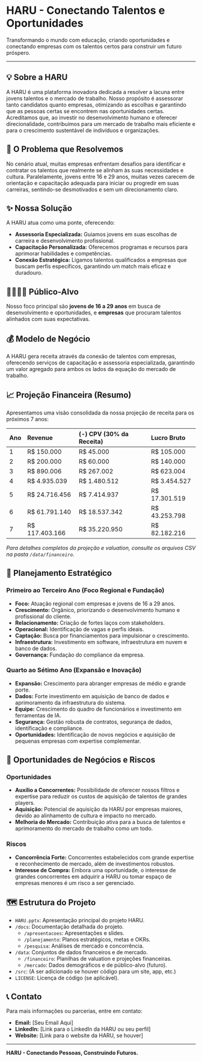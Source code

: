 # HARU - Conectando Talentos e Oportunidades

Transformando o mundo com educação, criando oportunidades e conectando empresas com os talentos certos para construir um futuro próspero.

---

## 💡 Sobre a HARU

A HARU é uma plataforma inovadora dedicada a resolver a lacuna entre jovens talentos e o mercado de trabalho. Nosso propósito é assessorar tanto candidatos quanto empresas, otimizando as escolhas e garantindo que as pessoas certas se encontrem nas oportunidades certas. Acreditamos que, ao investir no desenvolvimento humano e oferecer direcionalidade, contribuímos para um mercado de trabalho mais eficiente e para o crescimento sustentável de indivíduos e organizações.

## 🎯 O Problema que Resolvemos

No cenário atual, muitas empresas enfrentam desafios para identificar e contratar os talentos que realmente se alinham às suas necessidades e cultura. Paralelamente, jovens entre 16 e 29 anos, muitas vezes carecem de orientação e capacitação adequada para iniciar ou progredir em suas carreiras, sentindo-se desmotivados e sem um direcionamento claro.

## ✨ Nossa Solução

A HARU atua como uma ponte, oferecendo:

* **Assessoria Especializada:** Guiamos jovens em suas escolhas de carreira e desenvolvimento profissional.
* **Capacitação Personalizada:** Oferecemos programas e recursos para aprimorar habilidades e competências.
* **Conexão Estratégica:** Ligamos talentos qualificados a empresas que buscam perfis específicos, garantindo um match mais eficaz e duradouro.

## 👨‍👩‍👧‍👦 Público-Alvo

Nosso foco principal são **jovens de 16 a 29 anos** em busca de desenvolvimento e oportunidades, e **empresas** que procuram talentos alinhados com suas expectativas.

## 💰 Modelo de Negócio

A HARU gera receita através da conexão de talentos com empresas, oferecendo serviços de capacitação e assessoria especializada, garantindo um valor agregado para ambos os lados da equação do mercado de trabalho.

## 📈 Projeção Financeira (Resumo)

Apresentamos uma visão consolidada da nossa projeção de receita para os próximos 7 anos:

| Ano | Revenue       | (-) CPV (30% da Receita) | Lucro Bruto     |
| :-- | :------------ | :----------------------- | :-------------- |
| 1   | R$ 150.000    | R$ 45.000                | R$ 105.000      |
| 2   | R$ 200.000    | R$ 60.000                | R$ 140.000      |
| 3   | R$ 890.006    | R$ 267.002               | R$ 623.004      |
| 4   | R$ 4.935.039  | R$ 1.480.512             | R$ 3.454.527    |
| 5   | R$ 24.716.456 | R$ 7.414.937             | R$ 17.301.519   |
| 6   | R$ 61.791.140 | R$ 18.537.342            | R$ 43.253.798   |
| 7   | R$ 117.403.166| R$ 35.220.950            | R$ 82.182.216   |

*Para detalhes completos da projeção e valuation, consulte os arquivos CSV na pasta `/data/financeiro`.*

## 🚀 Planejamento Estratégico

### Primeiro ao Terceiro Ano (Foco Regional e Fundação)

* **Foco:** Atuação regional com empresas e jovens de 16 a 29 anos.
* **Crescimento:** Orgânico, priorizando o desenvolvimento humano e profissional do cliente.
* **Relacionamento:** Criação de fortes laços com stakeholders.
* **Operacional:** Identificação de vagas e perfis ideais.
* **Captação:** Busca por financiamentos para impulsionar o crescimento.
* **Infraestrutura:** Investimento em software, infraestrutura em nuvem e banco de dados.
* **Governança:** Fundação do compliance da empresa.

### Quarto ao Sétimo Ano (Expansão e Inovação)

* **Expansão:** Crescimento para abranger empresas de médio e grande porte.
* **Dados:** Forte investimento em aquisição de banco de dados e aprimoramento da infraestrutura do sistema.
* **Equipe:** Crescimento do quadro de funcionários e investimento em ferramentas de IA.
* **Segurança:** Gestão robusta de contratos, segurança de dados, identificação e compliance.
* **Oportunidades:** Identificação de novos negócios e aquisição de pequenas empresas com expertise complementar.

## 🤝 Oportunidades de Negócios e Riscos

### Oportunidades

* **Auxílio a Concorrentes:** Possibilidade de oferecer nossos filtros e expertise para reduzir os custos de aquisição de talentos de grandes players.
* **Aquisição:** Potencial de aquisição da HARU por empresas maiores, devido ao alinhamento de cultura e impacto no mercado.
* **Melhoria do Mercado:** Contribuição ativa para a busca de talentos e aprimoramento do mercado de trabalho como um todo.

### Riscos

* **Concorrência Forte:** Concorrentes estabelecidos com grande expertise e reconhecimento de mercado, além de investimentos robustos.
* **Interesse de Compra:** Embora uma oportunidade, o interesse de grandes concorrentes em adquirir a HARU ou tomar espaço de empresas menores é um risco a ser gerenciado.

## 🗺️ Estrutura do Projeto

* `HARU.pptx`: Apresentação principal do projeto HARU.
* `/docs`: Documentação detalhada do projeto.
    * `/apresentacoes`: Apresentações e slides.
    * `/planejamento`: Planos estratégicos, metas e OKRs.
    * `/pesquisa`: Análises de mercado e concorrência.
* `/data`: Conjuntos de dados financeiros e de mercado.
    * `/financeiro`: Planilhas de valuation e projeções financeiras.
    * `/mercado`: Dados demográficos e de público-alvo (futuro).
* `/src`: (A ser adicionado se houver código para um site, app, etc.)
* `LICENSE`: Licença de código (se aplicável).

## 📞 Contato

Para mais informações ou parcerias, entre em contato:

* **Email:** [Seu Email Aqui]
* **LinkedIn:** [Link para o LinkedIn da HARU ou seu perfil]
* **Website:** [Link para o website da HARU, se houver]

---

**HARU - Conectando Pessoas, Construindo Futuros.**
